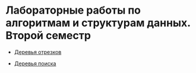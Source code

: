 # Лабораторные работы по алгоритмам и структурам данных. Второй семестр

* [Деревья отрезков](segtrees)

* [Деревья поиска](search)